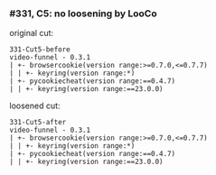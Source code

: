 ### #331, C5: no loosening by LooCo
original cut:

```
331-Cut5-before
video-funnel - 0.3.1
| +- browsercookie(version range:>=0.7.0,<=0.7.7)
| | +- keyring(version range:*)
| +- pycookiecheat(version range:==0.4.7)
| | +- keyring(version range:==23.0.0)
```




loosened cut:
```
331-Cut5-after
video-funnel - 0.3.1
| +- browsercookie(version range:>=0.7.0,<=0.7.7)
| | +- keyring(version range:*)
| +- pycookiecheat(version range:==0.4.7)
| | +- keyring(version range:==23.0.0)
```


